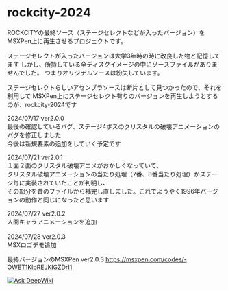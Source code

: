 # rockcity-2024
ROCKCITYの最終ソース（ステージセレクトなどが入ったバージョン）をMSXPen上に再生させるプロジェクトです。

ステージセレクトが入ったバージョンは大学3年時の時に改良した物と記憶してます
しかし、所持している全ディスクイメージの中にソースファイルがありませんでした。
つまりオリジナルソースは紛失しています。

ステージセレクトらしいアセンブラソースは断片として見つかったので、それを利用して
MSXPen上にステージセレクト有りのバージョンを再生しようとするのが、rockcity-2024です

2024/07/17 ver2.0.0 <BR>最後の確認しているバグ、ステージ4ボスのクリスタルの破壊アニメーションのバグを修正しました<BR>
今後は新規要素の追加をしていく予定です

2024/07/21 ver2.0.1 <BR>１面２面のクリスタル破壊アニメがおかしくなっていて、<BR>クリスタル破壊アニメーションの当たり処理（7番、8番当たり処理）がステージ毎に実装されていたことが判明し、<BR>
その部分を昔のファイルから補完し直しました。これでようやく1996年バージョンの動作と同じになったと思います

2024/07/27 ver2.0.2 <BR>人間キャラアニメーションを追加<BR><BR>
2024/07/28 ver2.0.3 <BR>MSXロゴデモ追加

最終バージョンのMSXPen ver2.0.3
https://msxpen.com/codes/-OWET1KlpREJKlGZDrI1

<a href="https://deepwiki.com/msx2rockcity/rockcity-2024"><img src="https://deepwiki.com/badge.svg" alt="Ask DeepWiki"></a>

